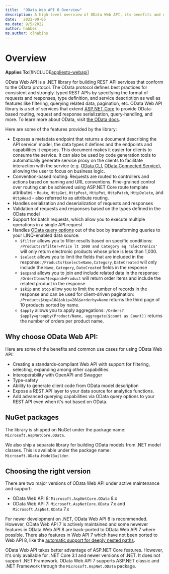 ```yaml
---
title:  "OData Web API 8 Overview"
description: A high-level overview of OData Web API, its benefits and common use cases.
date:   2022-09-05
ms.date: 9/5/2022
author: habbes
ms.author: clhabins
---
```


# Overview
**Applies To**:[!INCLUDE[appliesto-webapi](../../includes/appliesto-webapi-v8.md)]

OData Web API is a .NET library for building REST API services that conform to the OData protocol. The OData protocol defines best practices for consistent and strongly-typed REST APIs by specifying the format of requests and responses, type definition, and service description as well as features like filtering, querying related data, pagination, etc. OData Web API library is a set of services that extend [ASP.NET Core](/aspnet/core/introduction-to-aspnet-core) to provide OData-based routing, request and response serialization, query-handling, and more. To learn more about OData, visit [the OData docs](/odata/overview).

Here are some of the features provided by the library:
- Exposes a metadata endpoint that returns a document describing the API service' model, the data types it defines and the endpoints and capabilities it exposes. This document makes it easier for clients to consume the service. It can also be used by code generation tools to automatically generate service proxy on the clients to facilitate interaction with the service (e.g. [OData CLI](/odata/odatacli/getting-started), [OData Connected Service](/odata/connectedservice/getting-started)), allowing the user to focus on business logic.
- Convention-based routing: Requests are routed to controllers and actions based on naming and URL conventions. Fine-grained control over routing can be achieved using ASP.NET Core route template attributes - `Route`, `HttpGet`, `HttpPost`, `HttpPut`, `HttpPatch`, `HttpDelete`, and `HttpHead` - also referred to as attribute routing.
- Handles serialization and deserialization of requests and responses
- Validation of requests and responses based on the types defined in the OData model
- Support for batch requests, which allow you to execute multiple operations in a single API request
- Handles [OData query options](/odata/concepts/queryoptions-overview) out of the box by transforming queries to your LINQ-enabled data source:
  - `$filter` allows you to filter results based on specific conditions: `/Products?$filter=Price lt 1000 and Category eq 'Electronics'` will only return electronic products whose price is less than 1,000.
  - `$select` allows you to limit the fields that are included in the response: `/Products?$select=Name,Category,DateCreated` will only include the `Name`, `Category`, `DateCreated` fields in the response
  - `$expand` allows you to join and include related data in the response: `/OrderItems?$expand=Product` will return order items and include the related product in the response
  - `$skip` and `$top` allow you to limit the number of records in the response and can be used for client-driven pagination: `/Products$top=10&$skip=20&$orderby=Name` returns the third page of 10 products sorted by name.
  - `$apply` allows you to apply aggregations: `/Orders?$apply=groupby(Product/Name, aggregate($count as Count))` returns the number of orders per product name.


## Why choose OData Web API:

Here are some of the benefits and common use cases for using OData Web API:
- Creating a standards-compliant Web API with support for filtering, selecting, expanding among other capabilities.
- Interoperability with OpenAPI and Swagger
- Type-safety
- Ability to generate client code from OData model description
- Expose a REST API layer to your data source for analytics functions.
- Add advanced querying capabilities via OData query options to your REST API even when it's not based on OData.

## NuGet packages

The library is shipped on NuGet under the package name: `Microsoft.AspNetCore.OData`.

We also ship a separate library for building OData models from .NET model classes. This is available under the package name: `Microsoft.OData.ModelBuilder`.

## Choosing the right version

There are two major versions of OData Web API under active maintenance and support:
- OData Web API 8: `Microsoft.AspNetCore.OData` 8.x
- OData Web API 7: `Microsoft.AspNetCore.OData` 7.x and `Microsoft.AspNet.OData` 7.x

For newer development on .NET, OData Web API 8 is recommended. However, OData Web API 7 is actively maintained and some newever features in OData Web API 8 are back-ported to OData Web API 7 where possible. There also features in Web API 7 which have not been ported to Web API 8, like the [automatic support for deeply nested paths](/odata/webapi/automatic-nested-paths-with-enable-nested-paths).

OData Web API takes better advantage of ASP.NET Core features. However, it's only available for .NET Core 3.1 and newer versions of .NET. It does not support .NET Framework. OData Web API 7 supports ASP.NET classic and .NET Framework through the `Microsoft.AspNet.OData` package.
